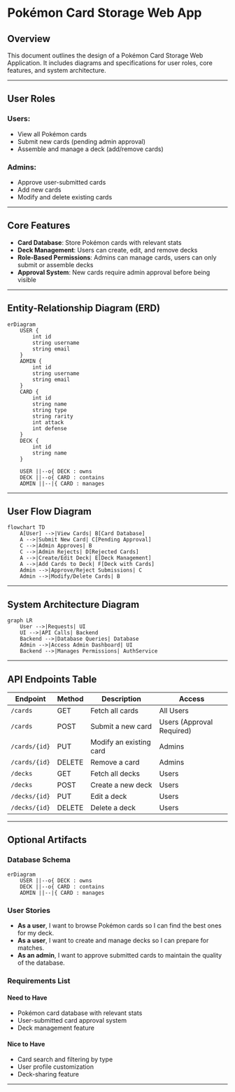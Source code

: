 # Pokémon Card Storage Web App 

## Overview
This document outlines the design of a Pokémon Card Storage Web Application. It includes diagrams and specifications for user roles, core features, and system architecture.

---

## User Roles

### Users:
- View all Pokémon cards
- Submit new cards (pending admin approval)
- Assemble and manage a deck (add/remove cards)

### Admins:
- Approve user-submitted cards
- Add new cards
- Modify and delete existing cards

---

## Core Features
- **Card Database**: Store Pokémon cards with relevant stats
- **Deck Management**: Users can create, edit, and remove decks
- **Role-Based Permissions**: Admins can manage cards, users can only submit or assemble decks
- **Approval System**: New cards require admin approval before being visible

---

## Entity-Relationship Diagram (ERD)
```mermaid
erDiagram
    USER {
        int id
        string username
        string email
    }
    ADMIN {
        int id
        string username
        string email
    }
    CARD {
        int id
        string name
        string type
        string rarity
        int attack
        int defense
    }
    DECK {
        int id
        string name
    }
    
    USER ||--o{ DECK : owns
    DECK ||--o{ CARD : contains
    ADMIN ||--|{ CARD : manages
```

---

## User Flow Diagram
```mermaid
flowchart TD
    A[User] -->|View Cards| B[Card Database]
    A -->|Submit New Card| C[Pending Approval]
    C -->|Admin Approves| B
    C -->|Admin Rejects| D[Rejected Cards]
    A -->|Create/Edit Deck| E[Deck Management]
    A -->|Add Cards to Deck| F[Deck with Cards]
    Admin -->|Approve/Reject Submissions| C
    Admin -->|Modify/Delete Cards| B
```

---

## System Architecture Diagram
```mermaid
graph LR
    User -->|Requests| UI
    UI -->|API Calls| Backend
    Backend -->|Database Queries| Database
    Admin -->|Access Admin Dashboard| UI
    Backend -->|Manages Permissions| AuthService
```

---

## API Endpoints Table
| Endpoint | Method | Description | Access |
|----------|--------|-------------|---------|
| `/cards` | GET | Fetch all cards | All Users |
| `/cards` | POST | Submit a new card | Users (Approval Required) |
| `/cards/{id}` | PUT | Modify an existing card | Admins |
| `/cards/{id}` | DELETE | Remove a card | Admins |
| `/decks` | GET | Fetch all decks | Users |
| `/decks` | POST | Create a new deck | Users |
| `/decks/{id}` | PUT | Edit a deck | Users |
| `/decks/{id}` | DELETE | Delete a deck | Users |

---

## Optional Artifacts

### Database Schema
```mermaid
erDiagram
    USER ||--o{ DECK : owns
    DECK ||--o{ CARD : contains
    ADMIN ||--|{ CARD : manages
```

### User Stories
- **As a user**, I want to browse Pokémon cards so I can find the best ones for my deck.
- **As a user**, I want to create and manage decks so I can prepare for matches.
- **As an admin**, I want to approve submitted cards to maintain the quality of the database.

### Requirements List
#### Need to Have
- Pokémon card database with relevant stats
- User-submitted card approval system
- Deck management feature

#### Nice to Have
- Card search and filtering by type
- User profile customization
- Deck-sharing feature

---
